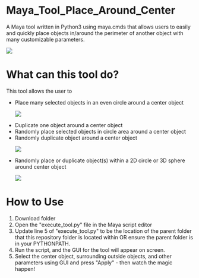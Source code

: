 # Maya_Tool_Place_Around_Center
A Maya tool written in Python3 using maya.cmds that allows users to easily and quickly place objects in/around the perimeter of another object with many customizable parameters.

  <p align="left">
   <img src="https://user-images.githubusercontent.com/44556715/138212661-d20f39b0-f849-45e0-b1cd-94a4d40f1a6a.png">
  </p>

# What can this tool do?
This tool allows the user to
- Place many selected objects in an even circle around a center object
  <p align="left">
   <img src="https://user-images.githubusercontent.com/44556715/138212284-75eeee67-fd42-4c19-9728-0436d840b27d.gif">
  </p>
- Duplicate one object around a center object
- Randomly place selected objects in circle area around a center object
- Randomly duplicate object around a center object
  <p align="left">
   <img src="https://user-images.githubusercontent.com/44556715/138213086-80d059ad-b39e-468b-b174-981216de290a.gif">
  </p>
- Randomly place or duplicate object(s) within a 2D circle or 3D sphere around center object
  <p align="left">
   <img src="https://user-images.githubusercontent.com/44556715/138212932-c9c8c082-56ae-4eef-a3dc-2ba54cf6a928.gif">
  </p>

# How to Use
1. Download folder 
2. Open the "execute_tool.py" file in the Maya script editor
3. Update line 5 of "execute_tool.py" to be the location of the parent folder that this repository folder is located within OR ensure the parent folder is in your PYTHONPATH.
4. Run the script, and the GUI for the tool will appear on screen.
5. Select the center object, surrounding outside objects, and other parameters using GUI and press "Apply" - then watch the magic happen! 
